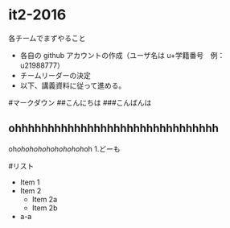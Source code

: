 # it2-2016

各チームでまずやること
* 各自の github アカウントの作成（ユーザ名は u+学籍番号　例：u21988777）
* チームリーダーの決定
* 以下、講義資料に従って進める。

#マークダウン
##こんにちは
###こんばんは
## ohhhhhhhhhhhhhhhhhhhhhhhhhhhhhhh

oh*ohohohohohohohoh*oh
1.どーも

#リスト

* Item 1
* Item 2
  * Item 2a
  * Item 2b
* a-a
